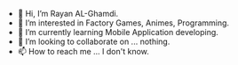 - 👋 Hi, I’m Rayan AL-Ghamdi.
- 👀 I’m interested in Factory Games, Animes, Programming.
- 🌱 I’m currently learning Mobile Application developing.
- 💞️ I’m looking to collaborate on ... nothing.
- 📫 How to reach me ... I don't know.

<!---
R98rayan/R98rayan is a ✨ special ✨ repository because its `README.md` (this file) appears on your GitHub profile.
You can click the Preview link to take a look at your changes.
--->
